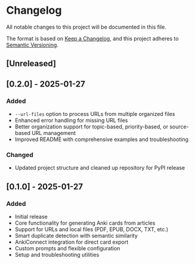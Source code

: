 # Changelog

All notable changes to this project will be documented in this file.

The format is based on [Keep a Changelog](https://keepachangelog.com/en/1.0.0/),
and this project adheres to [Semantic Versioning](https://semver.org/spec/v2.0.0.html).

## [Unreleased]

## [0.2.0] - 2025-01-27

### Added
- `--url-files` option to process URLs from multiple organized files
- Enhanced error handling for missing URL files
- Better organization support for topic-based, priority-based, or source-based URL management
- Improved README with comprehensive examples and troubleshooting

### Changed
- Updated project structure and cleaned up repository for PyPI release

## [0.1.0] - 2025-01-27

### Added
- Initial release
- Core functionality for generating Anki cards from articles
- Support for URLs and local files (PDF, EPUB, DOCX, TXT, etc.)
- Smart duplicate detection with semantic similarity
- AnkiConnect integration for direct card export
- Custom prompts and flexible configuration
- Setup and troubleshooting utilities
